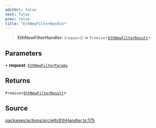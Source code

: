 ```yaml
---
editUrl: false
next: false
prev: false
title: "EthNewFilterHandler"
---
```


> **EthNewFilterHandler**: (`request`) => `Promise`\<[`EthNewFilterResult`](/reference/tevm/actions/type-aliases/ethnewfilterresult/)\>

## Parameters

• **request**: [`EthNewFilterParams`](/reference/tevm/actions/type-aliases/ethnewfilterparams/)

## Returns

`Promise`\<[`EthNewFilterResult`](/reference/tevm/actions/type-aliases/ethnewfilterresult/)\>

## Source

[packages/actions/src/eth/EthHandler.ts:175](https://github.com/evmts/tevm-monorepo/blob/main/packages/actions/src/eth/EthHandler.ts#L175)
